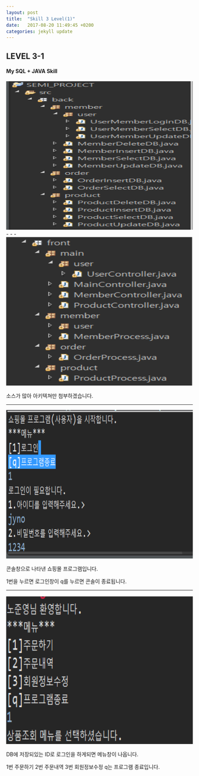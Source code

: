 ```yaml
---
layout: post
title:  "Skill 3 Level(1)"
date:   2017-08-20 11:49:45 +0200
categories: jekyll update
---
```


## LEVEL 3-1
#### My SQL + JAVA Skill

<img src="/assets/semi8.jpg" style="width:600px; height:400px;">
- - -
<img src="/assets/semi9.jpg" style="width:600px; height:400px;">

소스가 많아 아키텍쳐만 첨부하겠습니다.
- - -
<img src="/assets/semi1.jpg" style="width:600px; height:400px;">

콘솔창으로 나타낸 쇼핑몰 프로그램입니다.

1번을 누르면 로그인창이 q를 누르면 콘솔이 종료됩니다.
- - -
<img src="/assets/semi2.jpg" style="width:600px; height:400px;">

DB에 저장되있는 ID로 로그인을 하게되면 메뉴창이 나옵니다.

1번 주문하기 2번 주문내역 3번 회원정보수정 q는 프로그램 종료입니다.
